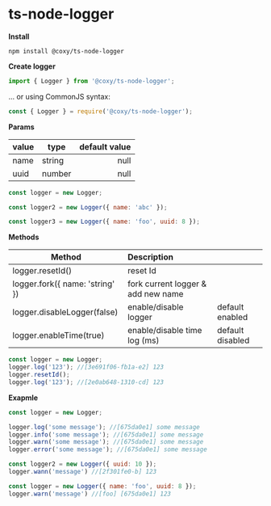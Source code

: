 # ts-node-logger

**Install**

```shell
npm install @coxy/ts-node-logger
```

**Create logger**

```javascript
import { Logger } from '@coxy/ts-node-logger';
```

... or using CommonJS syntax:

```javascript
const { Logger } = require('@coxy/ts-node-logger');
```

**Params**

| value | type   | default value |
|-------|--------|--------------:|
| name  | string |          null |
| uuid  | number |          null |

```javascript
const logger = new Logger;

const logger2 = new Logger({ name: 'abc' });

const logger3 = new Logger({ name: 'foo', uuid: 8 });
```

**Methods**


| Method                          | Description                        |                  |
|---------------------------------|:-----------------------------------|------------------|
| logger.resetId()                | reset Id                           |                  |
| logger.fork({ name: 'string' }) | fork current logger & add new name |                  |
| logger.disableLogger(false)     | enable/disable logger              | default enabled  |
| logger.enableTime(true)         | enable/disable time log (ms)       | default disabled |

```javascript
const logger = new Logger;
logger.log('123'); //[3e691f06-fb1a-e2] 123
logger.resetId();
logger.log('123'); //[2e0ab648-1310-cd] 123
```

**Exapmle**

```javascript
const logger = new Logger;

logger.log('some message'); //[675da0e1] some message
logger.info('some message'); //[675da0e1] some message
logger.warn('some message'); //[675da0e1] some message
logger.error('some message'); //[675da0e1] some message
```

```javascript
const logger2 = new Logger({ uuid: 10 });
logger.wann('message') //[2f301fe0-b] 123

const logger = new Logger({ name: 'foo', uuid: 8 });
logger.warn('message') //[foo] [675da0e1] 123
```
